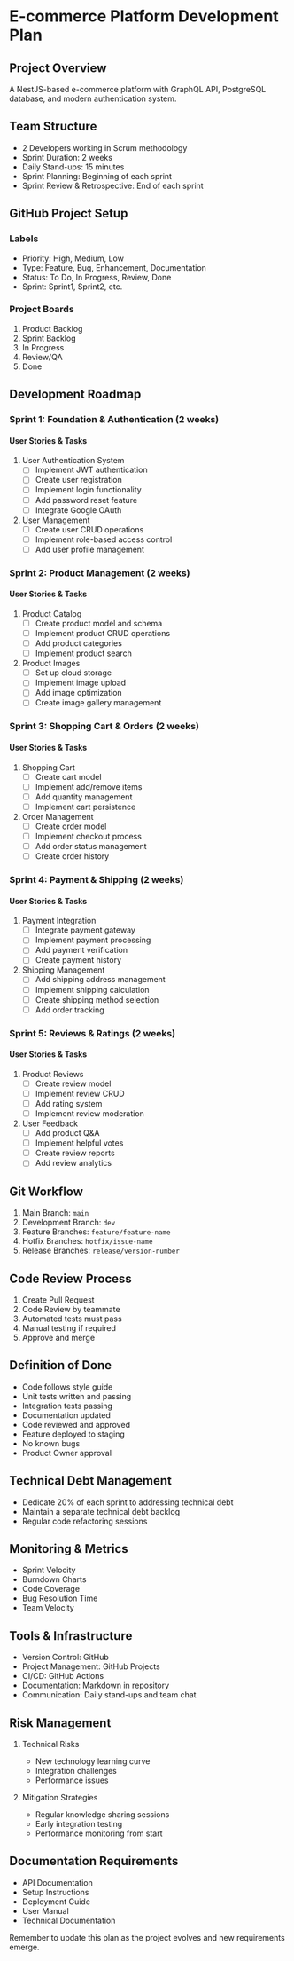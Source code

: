 # E-commerce Platform Development Plan

## Project Overview
A NestJS-based e-commerce platform with GraphQL API, PostgreSQL database, and modern authentication system.

## Team Structure
- 2 Developers working in Scrum methodology
- Sprint Duration: 2 weeks
- Daily Stand-ups: 15 minutes
- Sprint Planning: Beginning of each sprint
- Sprint Review & Retrospective: End of each sprint

## GitHub Project Setup
### Labels
- Priority: High, Medium, Low
- Type: Feature, Bug, Enhancement, Documentation
- Status: To Do, In Progress, Review, Done
- Sprint: Sprint1, Sprint2, etc.

### Project Boards
1. Product Backlog
2. Sprint Backlog
3. In Progress
4. Review/QA
5. Done

## Development Roadmap

### Sprint 1: Foundation & Authentication (2 weeks)
#### User Stories & Tasks
1. User Authentication System
   - [ ] Implement JWT authentication
   - [ ] Create user registration
   - [ ] Implement login functionality
   - [ ] Add password reset feature
   - [ ] Integrate Google OAuth

2. User Management
   - [ ] Create user CRUD operations
   - [ ] Implement role-based access control
   - [ ] Add user profile management

### Sprint 2: Product Management (2 weeks)
#### User Stories & Tasks
1. Product Catalog
   - [ ] Create product model and schema
   - [ ] Implement product CRUD operations
   - [ ] Add product categories
   - [ ] Implement product search

2. Product Images
   - [ ] Set up cloud storage
   - [ ] Implement image upload
   - [ ] Add image optimization
   - [ ] Create image gallery management

### Sprint 3: Shopping Cart & Orders (2 weeks)
#### User Stories & Tasks
1. Shopping Cart
   - [ ] Create cart model
   - [ ] Implement add/remove items
   - [ ] Add quantity management
   - [ ] Implement cart persistence

2. Order Management
   - [ ] Create order model
   - [ ] Implement checkout process
   - [ ] Add order status management
   - [ ] Create order history

### Sprint 4: Payment & Shipping (2 weeks)
#### User Stories & Tasks
1. Payment Integration
   - [ ] Integrate payment gateway
   - [ ] Implement payment processing
   - [ ] Add payment verification
   - [ ] Create payment history

2. Shipping Management
   - [ ] Add shipping address management
   - [ ] Implement shipping calculation
   - [ ] Create shipping method selection
   - [ ] Add order tracking

### Sprint 5: Reviews & Ratings (2 weeks)
#### User Stories & Tasks
1. Product Reviews
   - [ ] Create review model
   - [ ] Implement review CRUD
   - [ ] Add rating system
   - [ ] Implement review moderation

2. User Feedback
   - [ ] Add product Q&A
   - [ ] Implement helpful votes
   - [ ] Create review reports
   - [ ] Add review analytics

## Git Workflow
1. Main Branch: `main`
2. Development Branch: `dev`
3. Feature Branches: `feature/feature-name`
4. Hotfix Branches: `hotfix/issue-name`
5. Release Branches: `release/version-number`

## Code Review Process
1. Create Pull Request
2. Code Review by teammate
3. Automated tests must pass
4. Manual testing if required
5. Approve and merge

## Definition of Done
- Code follows style guide
- Unit tests written and passing
- Integration tests passing
- Documentation updated
- Code reviewed and approved
- Feature deployed to staging
- No known bugs
- Product Owner approval

## Technical Debt Management
- Dedicate 20% of each sprint to addressing technical debt
- Maintain a separate technical debt backlog
- Regular code refactoring sessions

## Monitoring & Metrics
- Sprint Velocity
- Burndown Charts
- Code Coverage
- Bug Resolution Time
- Team Velocity

## Tools & Infrastructure
- Version Control: GitHub
- Project Management: GitHub Projects
- CI/CD: GitHub Actions
- Documentation: Markdown in repository
- Communication: Daily stand-ups and team chat

## Risk Management
1. Technical Risks
   - New technology learning curve
   - Integration challenges
   - Performance issues

2. Mitigation Strategies
   - Regular knowledge sharing sessions
   - Early integration testing
   - Performance monitoring from start

## Documentation Requirements
- API Documentation
- Setup Instructions
- Deployment Guide
- User Manual
- Technical Documentation

Remember to update this plan as the project evolves and new requirements emerge.
